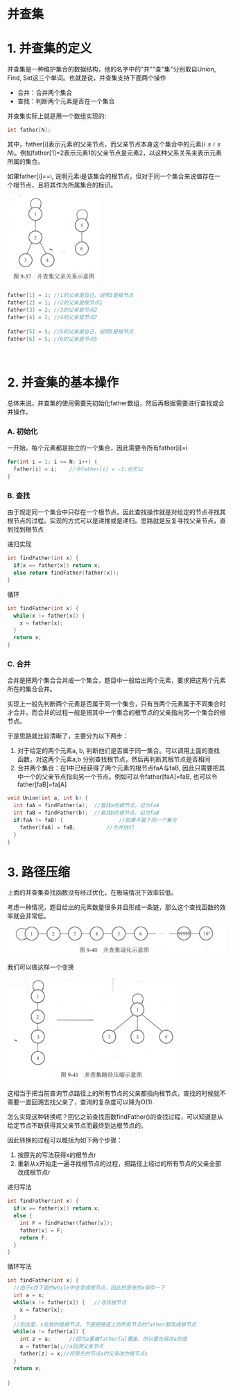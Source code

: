 # 并查集

# 1. 并查集的定义

并查集是一种维护集合的数据结构，他的名字中的"并""查"集"分别取自Union, Find, Set这三个单词。也就是说，并查集支持下面两个操作

* 合并：合并两个集合
* 查找：判断两个元素是否在一个集合

并查集实际上就是用一个数组实现的:

```cpp
int father[N];
```

其中，father[i]表示元素i的父亲节点，而父亲节点本身这个集合中的元素$(i\leq i\leq N)$。例如father[1]=2表示元素1的父亲节点是元素2，以这种父系关系来表示元素所属的集合。

如果father[i]==i, 说明元素i是该集合的根节点，但对于同一个集合来说值存在一个根节点，且将其作为所属集合的标识。

<img src="img/image-20200327205351205.png" alt="image-20200327205351205" style="zoom:50%;" />

```cpp
father[1] = 1; //1的父亲是自己，说明1是根节点
father[2] = 1; //2的父亲是根节点1
father[3] = 2; //3的父亲是节点2
father[4] = 2; //4的父亲是节点2

father[5] = 5; //5的父亲是自己，说明5是根节点
father[6] = 5; //6的父亲是节点5
```

<br>

# 2. 并查集的基本操作

总体来说，并查集的使用需要先初始化father数组，然后再根据需要进行查找或合并操作。

### A. 初始化

一开始，每个元素都是独立的一个集合，因此需要令所有father[i]=i

```cpp
for(int i = 1; i <= N; i++) {
  father[i] = i;	//令father[i] = -1;也可以
}
```

### B. 查找

由于规定同一个集合中只存在一个根节点，因此查找操作就是对给定的节点寻找其根节点的过程。实现的方式可以是递推或是递归。思路就是反复寻找父亲节点，直到找到根节点

递归实现

```cpp
int findFather(int x) {
  if(x == father[x]) return x;
  else return findFather(father[x]);
}
```

循环

```cpp
int findFather(int x) {
  while(x != father[x]) {
    x = father[x];
  }
  return x;
}
```

### C. 合并

合并是把两个集合合并成一个集合，题目中一般给出两个元素，要求把这两个元素所在的集合合并。

实现上一般先判断两个元素是否属于同一个集合，只有当两个元素属于不同集合时才合并，而合并的过程一般是把其中一个集合的根节点的父亲指向另一个集合的根节点。

于是思路就比较清晰了，主要分为以下两步：

1. 对于给定的两个元素a, b, 判断他们是否属于同一集合。可以调用上面的查找函数，对这两个元素a,b 分别查找根节点，然后再判断其根节点是否相同
2. 合并两个集合：在1中已经获得了两个元素的根节点faA与faB, 因此只需要把其中一个的父亲节点指向另一个节点。例如可以令father[faA]=faB, 也可以令father[faB]=fa[A]

```cpp
void Union(int a, int b) {
  int faA = findFather(a);	//查找a的根节点，记为faA
  int faB = findFather(b);	//查找b的根节点，记为faB
  if(faA != faB) {					//如果不属于同一个集合
    father[faA] = faB;			//合并他们
  }
}
```

# 3. 路径压缩

上面的并查集查找函数没有经过优化，在极端情况下效率较低。

考虑一种情况，题目给出的元素数量很多并且形成一条链，那么这个查找函数的效率就会非常低。



<img src="img/image-20200327211723610.png" alt="image-20200327211723610" style="zoom:50%;" />

我们可以做这样一个变换

<img src="img/image-20200327221342693.png" alt="image-20200327221342693" style="zoom:50%;" />

这相当于把当前查询节点路径上的所有节点的父亲都指向根节点，查找的时候就不需要一直回溯去找父亲了，查询的复杂度可以降为O(1).

怎么实现这种转换呢？回忆之前查找函数findFather()的查找过程，可以知道是从给定节点不断获得其父亲节点而最终到达根节点的。

因此转换的过程可以概括为如下两个步骤：

1. 按原先的写法获得x的根节点r
2. 重新从x开始走一遍寻找根节点的过程，把路径上经过的所有节点的父亲全部改成根节点r

递归写法

```cpp
int findFather(int x) {
  if(x == father[x]) return x;
  else {
    int F = findFather(father[v]);
    father[v] = F;
    return F;
  }
}
```

循环写法

```cpp
int findFather(int x) {
  //由于x在下面的while中会变成根节点，因此把原来的x保存一下
  int a = x;
  while(x != father[x]) {	//寻找根节点
    x = father[x];
  }
  //到这里，x存放的是根节点，下面把路径上的所有节点的father都改成根节点
  while(a != father[a]) {
    int z = a;		//因为a要被father[a]覆盖，所以要先保存a的值
    a = father[a];//a回溯父亲节点
    father[z] = x;//将原先的节点a的父亲改为根节点x
  }
  return x;
  
}
```

















